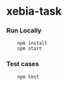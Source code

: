 # xebia-task

### Run Locally

```
    npm install
    npm start
```

### Test cases

```
    npm test
```
